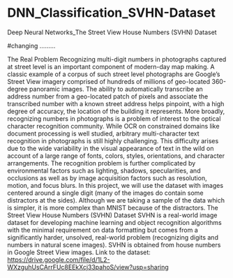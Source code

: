 # DNN_Classification_SVHN-Dataset
Deep Neural Networks_The Street View House Numbers (SVHN) Dataset

#changing .........

The Real Problem
Recognizing multi-digit numbers in photographs captured at street level is an important
component of modern-day map making. A classic example of a corpus of such street
level photographs are Google’s Street View imagery comprised of hundreds of millions of
geo-located 360-degree panoramic images. The ability to automatically transcribe an
address number from a geo-located patch of pixels and associate the transcribed
number with a known street address helps pinpoint, with a high degree of accuracy, the
location of the building it represents.
More broadly, recognizing numbers in photographs is a problem of interest to the optical
character recognition community. While OCR on constrained domains like document
processing is well studied, arbitrary multi-character text recognition in photographs is
still highly challenging. This difficulty arises due to the wide variability in the visual
appearance of text in the wild on account of a large range of fonts, colors, styles,
orientations, and character arrangements. The recognition problem is further
complicated by environmental factors such as lighting, shadows, specularities, and
occlusions as well as by image acquisition factors such as resolution, motion, and focus
blurs.
In this project, we will use the dataset with images centered around a single digit (many of the
images do contain some distractors at the sides). Although we are taking a sample of
the data which is simpler, it is more complex than MNIST because of the distractors.
The Street View House Numbers (SVHN) Dataset
SVHN is a real-world image dataset for developing machine learning and object
recognition algorithms with the minimal requirement on data formatting but comes from a
significantly harder, unsolved, real-world problem (recognizing digits and numbers in
natural scene images). SVHN is obtained from house numbers in Google Street View
images.
Link to the dataset:
https://drive.google.com/file/d/1L2-WXzguhUsCArrFUc8EEkXcj33pahoS/view?usp=sharing
